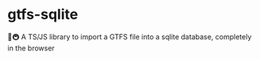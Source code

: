 # gtfs-sqlite
🚌🚇 A TS/JS library to import a GTFS file into a sqlite database, completely in the browser
